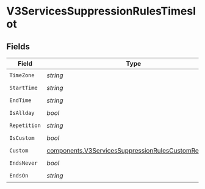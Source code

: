 # V3ServicesSuppressionRulesTimeslot


## Fields

| Field                                                                                                                          | Type                                                                                                                           | Required                                                                                                                       | Description                                                                                                                    |
| ------------------------------------------------------------------------------------------------------------------------------ | ------------------------------------------------------------------------------------------------------------------------------ | ------------------------------------------------------------------------------------------------------------------------------ | ------------------------------------------------------------------------------------------------------------------------------ |
| `TimeZone`                                                                                                                     | *string*                                                                                                                       | :heavy_check_mark:                                                                                                             | N/A                                                                                                                            |
| `StartTime`                                                                                                                    | *string*                                                                                                                       | :heavy_check_mark:                                                                                                             | N/A                                                                                                                            |
| `EndTime`                                                                                                                      | *string*                                                                                                                       | :heavy_check_mark:                                                                                                             | N/A                                                                                                                            |
| `IsAllday`                                                                                                                     | *bool*                                                                                                                         | :heavy_check_mark:                                                                                                             | N/A                                                                                                                            |
| `Repetition`                                                                                                                   | *string*                                                                                                                       | :heavy_check_mark:                                                                                                             | N/A                                                                                                                            |
| `IsCustom`                                                                                                                     | *bool*                                                                                                                         | :heavy_check_mark:                                                                                                             | N/A                                                                                                                            |
| `Custom`                                                                                                                       | [components.V3ServicesSuppressionRulesCustomRepetition](../../models/components/v3servicessuppressionrulescustomrepetition.md) | :heavy_check_mark:                                                                                                             | N/A                                                                                                                            |
| `EndsNever`                                                                                                                    | *bool*                                                                                                                         | :heavy_check_mark:                                                                                                             | N/A                                                                                                                            |
| `EndsOn`                                                                                                                       | *string*                                                                                                                       | :heavy_check_mark:                                                                                                             | N/A                                                                                                                            |